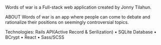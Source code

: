  Words of war is a Full-stack web application created by Jonny Tilahun.


ABOUT 
Words of war is an app where people can come to debate and rationalize their positions on seemingly controversial topics.

Technologies: Rails API(Active Record & Serilization) • SQLite Database • BCrypt • React • Sass/SCSS